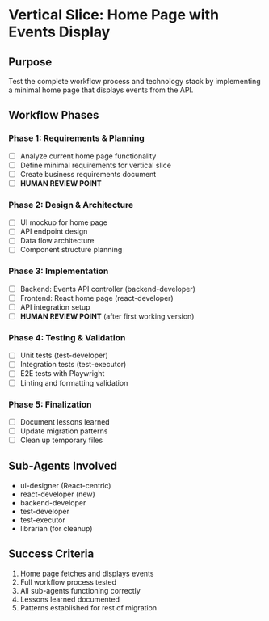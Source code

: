 # Vertical Slice: Home Page with Events Display

## Purpose
Test the complete workflow process and technology stack by implementing a minimal home page that displays events from the API.

## Workflow Phases

### Phase 1: Requirements & Planning
- [ ] Analyze current home page functionality
- [ ] Define minimal requirements for vertical slice
- [ ] Create business requirements document
- [ ] **HUMAN REVIEW POINT**

### Phase 2: Design & Architecture  
- [ ] UI mockup for home page
- [ ] API endpoint design
- [ ] Data flow architecture
- [ ] Component structure planning

### Phase 3: Implementation
- [ ] Backend: Events API controller (backend-developer)
- [ ] Frontend: React home page (react-developer)
- [ ] API integration setup
- [ ] **HUMAN REVIEW POINT** (after first working version)

### Phase 4: Testing & Validation
- [ ] Unit tests (test-developer)
- [ ] Integration tests (test-executor)
- [ ] E2E tests with Playwright
- [ ] Linting and formatting validation

### Phase 5: Finalization
- [ ] Document lessons learned
- [ ] Update migration patterns
- [ ] Clean up temporary files

## Sub-Agents Involved
- ui-designer (React-centric)
- react-developer (new)
- backend-developer
- test-developer
- test-executor
- librarian (for cleanup)

## Success Criteria
1. Home page fetches and displays events
2. Full workflow process tested
3. All sub-agents functioning correctly
4. Lessons learned documented
5. Patterns established for rest of migration